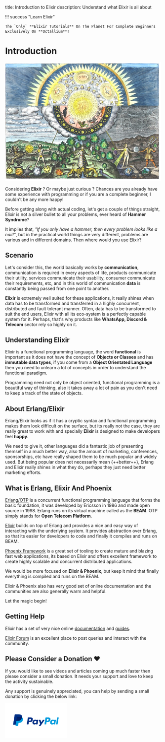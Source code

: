 title: Introduction to Elixir
description: Understand what Elixir is all about

!!! success "Learn Elixir"

    The `Only` **Elixir Tutorials** On The Planet For Complete Beginners Exclusively On **Octallium**!

# Introduction

![Introduction to Elixir](../../../assets/images/pages/octallium-elixir-introduction.jpg)

Considering **Elixir** ? Or maybe just curious ? Chances are you already have some experience with programming or if you are a complete beginner, I couldn't be any more happy!

Before getting along with actual coding, let's get a couple of things straight, Elixir is not a silver bullet to all your problems, ever heard of **Hammer Syndrome**?

It implies that, _"If you only have a hammer, then every problem looks like a nail!"_, but in the practical world things are very different, problems are various and in different domains. Then where would you use Elixir?

## Scenario

Let's consider this, the world basically works by **communication**, communication is required in every aspects of life, products communicate their utility, services communicate their usability, consumer communicate their requirements, etc, and in this world of communication **data** is constantly being passed from one point to another.

**Elixir** is extremely well suited for these applications, it really shines when data has to be transformed and transferred in a highly concurrent, distributed and fault tolerant manner. Often, data has to be transformed to suit the end users, Elixir with all its eco-system is a perfectly capable system for it. Perhaps, that's why products like **WhatsApp, Discord & Telecom** sector rely so highly on it.

## Understanding Elixir

Elixir is a functional programming language, the word **functional** is important as it does not have the concept of **Objects or Classes** and has **immutable data types**, if you come from a **Object Orientated Language** then you need to unlearn a lot of concepts in order to understand the functional paradigm.

Programming need not only be object oriented, functional programming is a beautiful way of thinking, also it takes away a lot of pain as you don't need to keep a track of the state of objects.

## About Erlang/Elixir

Erlang/Elixir looks as if it has a cryptic syntax and functional programming makes them look difficult on the surface, but its really not the case, they are really great to work with and specially **Elixir** is designed to make developers feel **happy**.

We need to give it, other languages did a fantastic job of presenting themself in a much better way, also the amount of marketing, conferences, sponsorships, etc have really shaped them to be much popular and widely used. But being popular does not necessarily mean {++better++}, Erlang and Elixir really shines in what they do, perhaps they just need better marketing efforts.

## What is Erlang, Elixir And Phoenix

[Erlang/OTP](https://www.erlang.org/) is a concurrent functional programming language that forms the basic foundation, it was developed by Ericsson in 1986 and made open source in 1998. Erlang runs on its virtual machine called as the **BEAM**. OTP simply stands for **Open Telecom Platform**.

[Elixir](https://elixir-lang.org/) builds on top of Erlang and provides a nice and easy way of interacting with the underlying system. It provides abstraction over Erlang, so that its easier for developers to code and finally it compiles and runs on BEAM.

[Phoenix Framework](https://www.phoenixframework.org/) is a great set of tooling to create mature and blazing fast web applications, its based on Elixir and offers excellent framework to create highly scalable and concurrent distributed applications.

We would be more focused on **Elixir & Phoenix**, but keep it mind that finally everything is compiled and runs on the BEAM.

Elixir & Phoenix also has very good set of online documentation and the communities are also generally warm and helpful.

Let the magic begin!

## Getting Help

Elixir has a set of very nice online [documentation](https://elixir-lang.org/docs.html) and [guides](https://elixir-lang.org/learning.html).

[Elixir Forum](https://elixirforum.com/) is an excellent place to post queries and interact with the community.

## Please Consider a Donation ❤️

If you would like to see videos and articles coming up much faster then please consider a small donation. It needs your support and love to keep the activity sustainable.

Any support is genuinely appreciated, you can help by sending a small donation by clicking the below link:

[<img src="../../../../assets/images/paypal-logo.png" alt="Paypal" title="Paypal" width="200"/>](https://www.paypal.me/octallium)
